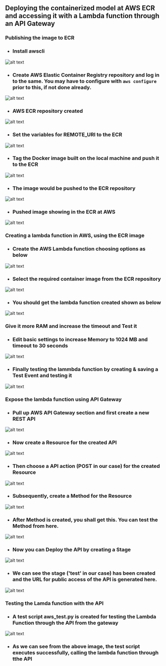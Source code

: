 ## Deploying the containerized model at AWS ECR and accessing it with a Lambda function through an API Gateway ##

 ### Publishing the image to ECR ###

 - ### Install awscli ###

 ![alt text](images/install-awscli.jpg)

 - ### Create AWS Elastic Container Registry repository and log in to the same. You may have to configure with ```aws configure``` prior to this, if not done already. ###

 ![alt text](<images/create ECR repo and login to that.jpg>)

 - ### AWS ECR repository created ###

 ![alt text](images/aws-repo-screenshot.jpg)

 - ### Set the variables for REMOTE_URI to the ECR ###

 ![alt text](images/REMOTE_URI_SET.jpg)

 - ### Tag the Docker image built on the local machine and push it to the ECR ###

 ![alt text](images/REMOTE_URI_SET_TAGGING_PUSH.jpg)

 - ### The image would be pushed to the ECR repository ### 
 
 ![alt text](<images/TAGGING IMAGE AND PUSHING TO ECR.jpg>)

 - ### Pushed image showing in the ECR at AWS ###

 ![alt text](<images/Image pushed to ECR.jpg>)



 ### Creating a lambda function in AWS, using the ECR image ###
 
 - ### Create the AWS Lambda function choosing options as below ###

 ![alt text](<images/finally create the lambda function.jpg>)

 - ### Select the required container image from the ECR repository ### 

 ![alt text](<images/select container image from ECR.jpg>)

 - ### You should get the lambda function created shown as below ###

 ![alt text](<images/successfully created lambda function.jpg>)



 ### Give it more RAM and increase the timeout and Test it ###

 - ### Edit basic settings to increase Memory to 1024 MB and timeout to 30 seconds ###

 ![alt text](<images/Increased RAM and time out duration.jpg>)

 - ### Finally testing the lammbda function by creating & saving a Test Event and testing it ###

 ![alt text](<images/lambda function test and result.jpg>)


 ### Expose the lambda function using API Gateway ###

 - ### Pull up AWS API Gateway section and first create a new REST API ###

 ![alt text](<images/Creating REST API.jpg>)
 
 - ### Now create a Resource for the created API ###

 ![alt text](<images/creating resource for API.jpg>)

 - ### Then choose a API action (POST in our case) for the created Resource ###

 ![alt text](<images/creating method for created resource.jpg>)

 - ### Subsequently, create a Method for the Resource ###

 ![alt text](<images/creating method for created resources.jpg>)

 - ### After Method is created, you shall get this. You can test the Method from here. ###

 ![alt text](<images/API Gateway (method created for resourse ).jpg>)

 - ### Now you can Deploy the API by creating a Stage ###

 ![alt text](<images/deploying the API.jpg>)

 - ### We can see the stage ('test' in our case) has been created and the URL for public access of the API is generated here. ###

 ![alt text](<images/api gateway stage created with public url.jpg>)



 ### Testing the Lamda function with the API ###

 - ### A test script aws_test.py is created for testing the Lambda Function through the API from the gateway ###

 ![alt text](<images/final test script to test the lambda function through API gateway.jpg>)

 - ### As we can see from the above image, the test script executes successfully, calling the lambda function through tthe API ###
